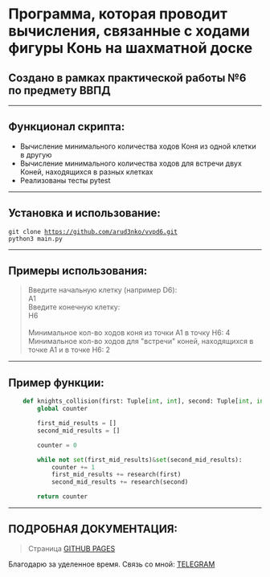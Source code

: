 # Программа, которая проводит вычисления, связанные с ходами фигуры Конь на шахматной доске
## Создано в рамках практической работы №6 по предмету ВВПД

***

## Функционал скрипта:
- Вычисление минимального количества ходов Коня из одной клетки в другую
- Вычисление минимального количества ходов для встречи двух Коней, находящихся в разных клетках
- Реализованы тесты pytest

***

## Установка и использование:<br>
<code>git clone https://github.com/arud3nko/vvpd6.git</code><br>
<code>python3 main.py</code><br>

***

## Примеры использования:

>Введите начальную клетку (например D6): <br>
>A1<br>
>Введите конечную клетку:<br>
>H6<br>
><br>
>Минимальное кол-во ходов коня из точки A1 в точку H6: 4<br>
>Минимальное кол-во ходов для "встречи" коней, находящихся в точке A1 и в точке H6: 2<br>

***

## Пример функции:

```python
    def knights_collision(first: Tuple[int, int], second: Tuple[int, int]) -> int:
        global counter

        first_mid_results = []
        second_mid_results = []

        counter = 0

        while not set(first_mid_results)&set(second_mid_results):
            counter += 1
            first_mid_results += research(first)
            second_mid_results += research(second)

        return counter
```
***

## ПОДРОБНАЯ ДОКУМЕНТАЦИЯ:

> Страница [GITHUB PAGES](https://arud3nko.github.io/vvpd6/)



Благодарю за уделенное время. Связь со мной: [TELEGRAM](https://t.me/arud3nko)

